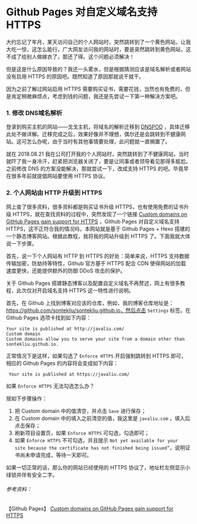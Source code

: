 # Github Pages 对自定义域名支持 HTTPS

大约忘记了年月，某天访问自己的个人网站时，突然跳转到了一个黄色网站，让我大吃一惊，这怎么能行，广大网友访问我的网站时，要是突然跳转到黄色网站，这不成了给别人做嫁衣了，那还了得。这个问题必须解决！

但是这是什么原因导致的？我还一头雾水，但是根据猜测应该是域名解析或者网站没有启用 HTTPS 的原因吧。既然知道了原因那就说干就干。

因为之前了解过网站启用 HTTPS 需要购买证书，需要花钱，当然也有免费的，但是肯定稍微麻烦点，考虑到钱的问题，我还是先尝试一下第一种解决方案吧。

### 1. 修改 DNS域名解析

登录到购买主机的网站——戈戈主机，将域名的解析迁移到 [DNSPOD](https://www.dnspod.cn/Login?default=email) ，具体迁移此处不做详解。迁移完成之后，效果好像并不理想，偶尔还是会跳转到不健康网站。这可怎么办呢，由于当时有其他事情要处理，此问题就一直搁置了。

就在 2018.08.21 我在公司打开我的个人网站时，突然跳转到了不健康网站，当时就吓了我一身冷汗，赶紧把浏览器关闭了，要是让同事或者领导看见那得多尴尬。之前修改 DNS 的方案没能解决，那就尝试一下，改成支持 HTTPS 的吧。毕竟早在很多年前就提倡网站要使用 HTTPS 协议。

### 2. 个人网站由 HTTP 升级到 HTTPS

网上查了很多资料，很多资料都是购买证书升级 HTTPS，也有使用免费的证书升级 HTTPS，就在查找资料的过程中，突然发现了一个链接 [Custom domains on GitHub Pages gain support for HTTPS](https://blog.github.com/2018-05-01-github-pages-custom-domains-https/) ，Github Pages 对自定义域名支持 HTTPS，这不正符合我的情况吗，本网站就是基于 Github Pages + Hexo 搭建的一个静态博客网站。根据此教程，我将我的网站升级到 HTTPS 了。下面我就大体说一下步骤。

首先，说一下个人网站有 HTTP 到 HTTPS 的好处：简单来说，HTTPS 支持数据传输加密，防劫持等特性，Github   官方基于 HTTPS 配合 CDN 使得网站的加载速度更快，还能提供额外的防御 DDoS 攻击的保护。

关于 Github Pages 搭建静态博客以及配置自定义域名不再赘述，网上有很多教程，此次仅对开启域名支持 HTTPS 这一特性进行说明。

首先，在 Github 上找到博客对应该的仓库，例如，我的博客仓库地址是：https://github.com/sontekliu/sontekliu.github.io，然后点击 `Settings` 标签。在 Github Pages 选项卡找到如下内容：

```gfm
Your site is published at http://javaliu.com/
Custom domain
Custom domains allow you to serve your site from a domain other than sontekliu.github.io. 
```

正常情况下是这样，如果勾选了 `Enforce HTTPS` 开启强制跳转到 HTTPS 即可，相应的 Github Pages 的内容将会变成如下内容：

```gfm
 Your site is published at https://javaliu.com/
```

如果 `Enforce HTTPS` 无法勾选怎么办？

按如下步骤操作：

1. 把 Custom domain 中的值清空，并点击 `Save` 进行保存；
2. 在 Custom domain 中的填入之前清空的值，我这里是 `javaliu.com` ，填入后点击保存；
3. 刷新项目设置页，如果 `Enforce HTTPS` 可勾选，勾选即可；
4. 如果 `Enforce HTTPS` 不可勾选，并且提示 `Not yet available for your site because the certificate has not finished being issued”`，说明证书尚未申请完成，等待一天即可。

如果一切正常的话，那么你的网站已经使用的 HTTPS 协议了，地址栏左侧显示小绿锁并伴有安全二字。



###### 参考资料：

【Github Pages】  [Custom domains on GitHub Pages gain support for HTTPS](https://blog.github.com/2018-05-01-github-pages-custom-domains-https/)



































